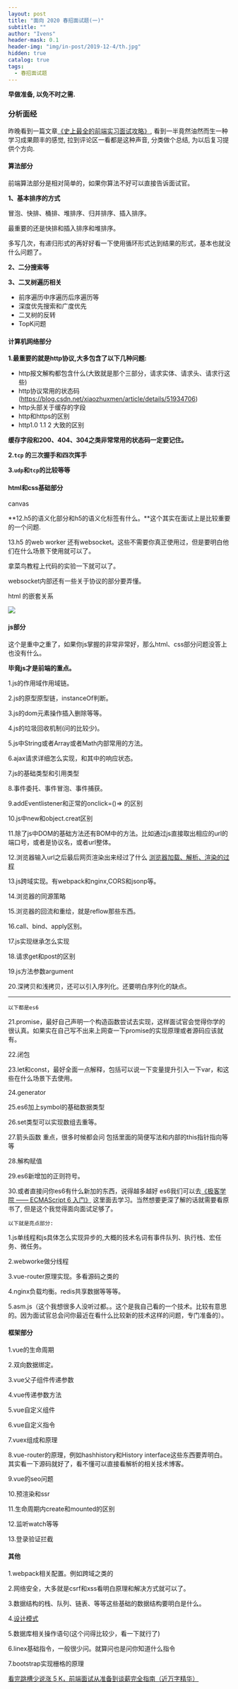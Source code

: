 ```yaml
---
layout: post
title: "面向 2020 春招面试题(一)"
subtitle: ""
author: "Ivens"
header-mask: 0.1
header-img: "img/in-post/2019-12-4/th.jpg"
hidden: true
catalog: true
tags:
  - 春招面试题
---
```

**早做准备, 以免不时之需.**

### 分析面经

昨晚看到一篇文章[《史上最全的前端实习面试攻略》](https://www.nowcoder.com/discuss/84088), 看到一半竟然油然而生一种学习成果颇丰的感觉, 拉到评论区一看都是这种声音, 分类做个总结, 为以后复习提供个方向.

#### 算法部分

前端算法部分是相对简单的，如果你算法不好可以直接告诉面试官。

**1、基本排序的方式**

冒泡、快排、桶排、堆排序、归并排序、插入排序。

最重要的还是快排和插入排序和堆排序。

多写几次，有递归形式的再好好看一下使用循环形式达到结果的形式，基本也就没什么问题了。

**2、二分搜索等**

**3、二叉树遍历相关**

- 前序遍历中序遍历后序遍历等
- 深度优先搜索和广度优先
- 二叉树的反转
- TopK问题


#### 计算机网络部分

**1.最重要的就是http协议,大多包含了以下几种问题:**

- http报文解构都包含什么(大致就是那个三部分，请求实体、请求头、请求行这些)
- http协议常用的状态码(https://blog.csdn.net/xiaozhuxmen/article/details/51934706)
- http头部关于缓存的字段
- http和https的区别
- http1.0 1.1 2 大致的区别

**缓存字段和200、404、304之类非常常用的状态码一定要记住。**

**2.`tcp` 的三次握手和四次挥手**

**3.`udp`和`tcp`的比较等等**

#### html和css基础部分

canvas

**12.h5的语义化部分和h5的语义化标签有什么。**这个其实在面试上是比较重要的一个问题.

13.h5 的web worker 还有websocket。这些不需要你真正使用过，但是要明白他们在什么场景下使用就可以了。

拿菜鸟教程上代码的实验一下就可以了。

websocket内部还有一些关于协议的部分要弄懂。

html 的嵌套关系

![](https://raw.githubusercontent.com/Ivens-Zhang/PictureBed-2019.12.9/master/img/20200103215703.png)
#### js部分

这个是重中之重了，如果你js掌握的非常非常好，那么html、css部分问题没答上也没有什么。

**毕竟js才是前端的重点。**

1.js的作用域作用域链。

2.js的原型原型链，instanceOf判断。

3.js的dom元素操作插入删除等等。

4.js的垃圾回收机制(问的比较少)。

5.js中String或者Array或者Math内部常用的方法。

6.ajax请求详细怎么实现，和其中的响应状态。

7.js的基础类型和引用类型

8.事件委托、事件冒泡、事件捕获。

9.addEventlistener和正常的onclick=()=> 的区别

10.js中new和object.creat区别

11.除了js中DOM的基础方法还有BOM中的方法。比如通过js直接取出相应的url的端口号，或者是协议名，或者url整体。

12.浏览器输入url之后最后网页渲染出来经过了什么 [浏览器加载、解析、渲染的过程](https://blog.csdn.net/xiaozhuxmen/article/details/52014901)

13.js跨域实现。有webpack和nginx,CORS和jsonp等。

14.浏览器的同源策略

15.浏览器的回流和重绘，就是reflow那些东西。

16.call、bind、apply区别。

17.js实现继承怎么实现

18.请求get和post的区别

19.js方法参数argument

20.深拷贝和浅拷贝，还可以引入序列化。还要明白序列化的缺点。

***

`以下都是es6`

21.promise，最好自己声明一个构造函数尝试去实现，这样面试官会觉得你学的很认真。如果实在自己写不出来上网查一下promise的实现原理或者源码应该就有。

22.闭包

23.let和const，最好全面一点解释，包括可以说一下变量提升引入一下var，和这些在什么场景下去使用。

24.generator

25.es6加上symbol的基础数据类型

26.set类型可以实现数组去重等。

27.箭头函数 重点，很多时候都会问 包括里面的简便写法和内部的this指针指向等等

28.解构赋值

29.es6新增加的正则符号。

30.或者直接问你es6有什么新加的东西，说得越多越好
es6我们可以去[《极客学院 —— ECMAScript 6 入门》](http://wiki.jikexueyuan.com/project/es6) 这里面去学习。当然想要更深了解的话就需要看原书了, 但是这个我觉得面向面试足够了。

`以下就是亮点部分:`

1.js单线程和js具体怎么实现异步的,大概的技术名词有事件队列、执行栈、宏任务、微任务。

2.webworke做分线程

3.vue-router原理实现。多看源码之类的

4.nginx负载均衡。redis共享数据等等等。

5.asm.js（这个我想很多人没听过都。。这个是我自己看的一个技术。比较有意思的。因为面试官总会问你最近在看什么比较新的技术这样的问题，专门准备的）。

#### 框架部分

1.vue的生命周期

2.双向数据绑定。

3.vue父子组件传递参数

4.vue传递参数方法

5.vue自定义组件

6.vue自定义指令

7.vuex组成和原理

8.vue-router的原理，例如hashhistory和History interface这些东西要弄明白。其实看一下源码就好了，看不懂可以直接看解析的相关技术博客。

9.vue的seo问题

10.预渲染和ssr

11.生命周期内create和mounted的区别

12.监听watch等等

13.登录验证拦截

#### 其他

1.webpack相关配置。例如跨域之类的

2.网络安全，大多就是csrf和xss看明白原理和解决方式就可以了。

3.数据结构的栈、队列、链表、等等这些基础的数据结构要明白是什么。

4.[设计模式](https://www.cnblogs.com/tugenhua0707/p/5198407.html)

5.数据库相关操作语句(这个问得比较少，看一下就行了)

6.linex基础指令，一般很少问。就算问也是问你知道什么指令

7.bootstrap实现栅格的原理


[看完跳槽少说涨 5 K，前端面试从准备到谈薪完全指南（近万字精华）](https://juejin.im/post/5dfef50751882512444027eb?utm_source=gold_browser_extension)
